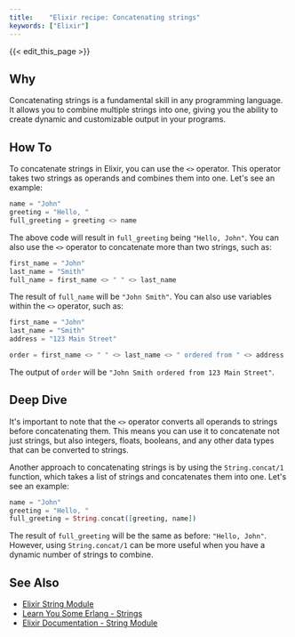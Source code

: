 ```yaml
---
title:    "Elixir recipe: Concatenating strings"
keywords: ["Elixir"]
---
```


{{< edit_this_page >}}

## Why

Concatenating strings is a fundamental skill in any programming language. It allows you to combine multiple strings into one, giving you the ability to create dynamic and customizable output in your programs.

## How To

To concatenate strings in Elixir, you can use the `<>` operator. This operator takes two strings as operands and combines them into one. Let's see an example:

```Elixir
name = "John"
greeting = "Hello, "
full_greeting = greeting <> name
```

The above code will result in `full_greeting` being `"Hello, John"`. You can also use the `<>` operator to concatenate more than two strings, such as:

```Elixir
first_name = "John"
last_name = "Smith"
full_name = first_name <> " " <> last_name
```

The result of `full_name` will be `"John Smith"`. You can also use variables within the `<>` operator, such as:

```Elixir
first_name = "John"
last_name = "Smith"
address = "123 Main Street"

order = first_name <> " " <> last_name <> " ordered from " <> address
```

The output of `order` will be `"John Smith ordered from 123 Main Street"`.

## Deep Dive

It's important to note that the `<>` operator converts all operands to strings before concatenating them. This means you can use it to concatenate not just strings, but also integers, floats, booleans, and any other data types that can be converted to strings.

Another approach to concatenating strings is by using the `String.concat/1` function, which takes a list of strings and concatenates them into one. Let's see an example:

```Elixir
name = "John"
greeting = "Hello, "
full_greeting = String.concat([greeting, name])
```

The result of `full_greeting` will be the same as before: `"Hello, John"`. However, using `String.concat/1` can be more useful when you have a dynamic number of strings to combine.

## See Also

- [Elixir String Module](https://hexdocs.pm/elixir/String.html)
- [Learn You Some Erlang - Strings](https://learnyousomeerlang.com/strings)
- [Elixir Documentation - String Module](https://elixir-lang.org/docs/stable/elixir/String.html)